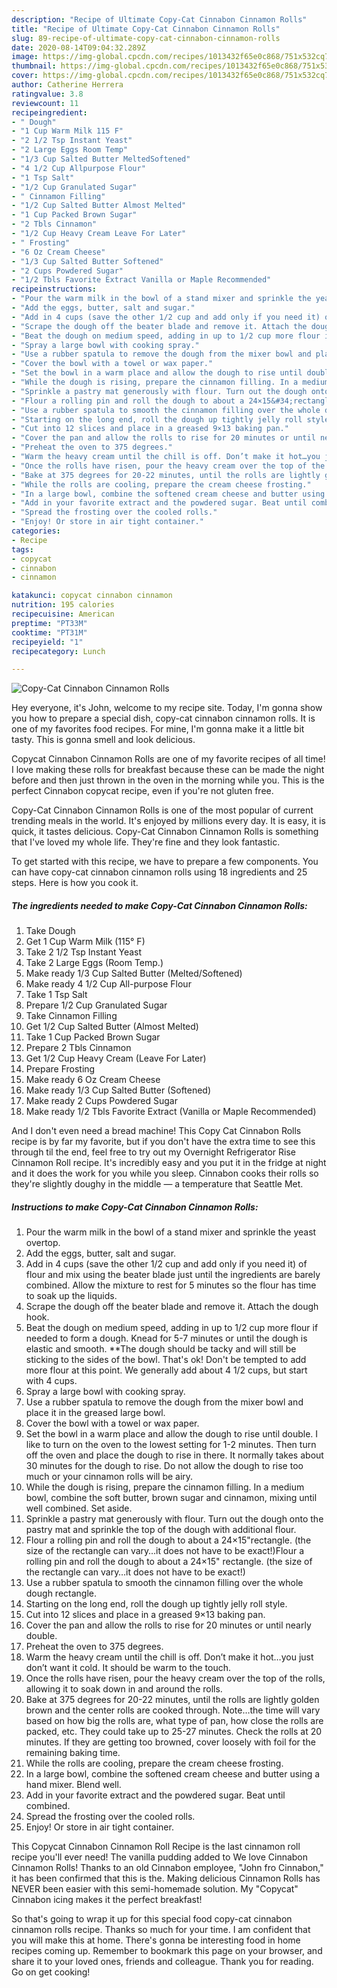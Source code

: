 ```yaml
---
description: "Recipe of Ultimate Copy-Cat Cinnabon Cinnamon Rolls"
title: "Recipe of Ultimate Copy-Cat Cinnabon Cinnamon Rolls"
slug: 89-recipe-of-ultimate-copy-cat-cinnabon-cinnamon-rolls
date: 2020-08-14T09:04:32.289Z
image: https://img-global.cpcdn.com/recipes/1013432f65e0c868/751x532cq70/copy-cat-cinnabon-cinnamon-rolls-recipe-main-photo.jpg
thumbnail: https://img-global.cpcdn.com/recipes/1013432f65e0c868/751x532cq70/copy-cat-cinnabon-cinnamon-rolls-recipe-main-photo.jpg
cover: https://img-global.cpcdn.com/recipes/1013432f65e0c868/751x532cq70/copy-cat-cinnabon-cinnamon-rolls-recipe-main-photo.jpg
author: Catherine Herrera
ratingvalue: 3.8
reviewcount: 11
recipeingredient:
- " Dough"
- "1 Cup Warm Milk 115 F"
- "2 1/2 Tsp Instant Yeast"
- "2 Large Eggs Room Temp"
- "1/3 Cup Salted Butter MeltedSoftened"
- "4 1/2 Cup Allpurpose Flour"
- "1 Tsp Salt"
- "1/2 Cup Granulated Sugar"
- " Cinnamon Filling"
- "1/2 Cup Salted Butter Almost Melted"
- "1 Cup Packed Brown Sugar"
- "2 Tbls Cinnamon"
- "1/2 Cup Heavy Cream Leave For Later"
- " Frosting"
- "6 Oz Cream Cheese"
- "1/3 Cup Salted Butter Softened"
- "2 Cups Powdered Sugar"
- "1/2 Tbls Favorite Extract Vanilla or Maple Recommended"
recipeinstructions:
- "Pour the warm milk in the bowl of a stand mixer and sprinkle the yeast overtop."
- "Add the eggs, butter, salt and sugar."
- "Add in 4 cups (save the other 1/2 cup and add only if you need it) of flour and mix using the beater blade just until the ingredients are barely combined. Allow the mixture to rest for 5 minutes so the flour has time to soak up the liquids."
- "Scrape the dough off the beater blade and remove it. Attach the dough hook."
- "Beat the dough on medium speed, adding in up to 1/2 cup more flour if needed to form a dough. Knead for 5-7 minutes or until the dough is elastic and smooth. **The dough should be tacky and will still be sticking to the sides of the bowl. That&#39;s ok! Don&#39;t be tempted to add more flour at this point. We generally add about 4 1/2 cups, but start with 4 cups."
- "Spray a large bowl with cooking spray."
- "Use a rubber spatula to remove the dough from the mixer bowl and place it in the greased large bowl."
- "Cover the bowl with a towel or wax paper."
- "Set the bowl in a warm place and allow the dough to rise until double. I like to turn on the oven to the lowest setting for 1-2 minutes. Then turn off the oven and place the dough to rise in there. It normally takes about 30 minutes for the dough to rise. Do not allow the dough to rise too much or your cinnamon rolls will be airy."
- "While the dough is rising, prepare the cinnamon filling. In a medium bowl, combine the soft butter, brown sugar and cinnamon, mixing until well combined. Set aside."
- "Sprinkle a pastry mat generously with flour. Turn out the dough onto the pastry mat and sprinkle the top of the dough with additional flour."
- "Flour a rolling pin and roll the dough to about a 24×15&#34;rectangle. (the size of the rectangle can vary…it does not have to be exact!)Flour a rolling pin and roll the dough to about a 24×15&#34; rectangle. (the size of the rectangle can vary…it does not have to be exact!)"
- "Use a rubber spatula to smooth the cinnamon filling over the whole dough rectangle."
- "Starting on the long end, roll the dough up tightly jelly roll style."
- "Cut into 12 slices and place in a greased 9×13 baking pan."
- "Cover the pan and allow the rolls to rise for 20 minutes or until nearly double."
- "Preheat the oven to 375 degrees."
- "Warm the heavy cream until the chill is off. Don’t make it hot…you just don’t want it cold. It should be warm to the touch."
- "Once the rolls have risen, pour the heavy cream over the top of the rolls, allowing it to soak down in and around the rolls."
- "Bake at 375 degrees for 20-22 minutes, until the rolls are lightly golden brown and the center rolls are cooked through. Note…the time will vary based on how big the rolls are, what type of pan, how close the rolls are packed, etc. They could take up to 25-27 minutes. Check the rolls at 20 minutes. If they are getting too browned, cover loosely with foil for the remaining baking time."
- "While the rolls are cooling, prepare the cream cheese frosting."
- "In a large bowl, combine the softened cream cheese and butter using a hand mixer. Blend well."
- "Add in your favorite extract and the powdered sugar. Beat until combined."
- "Spread the frosting over the cooled rolls."
- "Enjoy! Or store in air tight container."
categories:
- Recipe
tags:
- copycat
- cinnabon
- cinnamon

katakunci: copycat cinnabon cinnamon 
nutrition: 195 calories
recipecuisine: American
preptime: "PT33M"
cooktime: "PT31M"
recipeyield: "1"
recipecategory: Lunch

---
```



![Copy-Cat Cinnabon Cinnamon Rolls](https://img-global.cpcdn.com/recipes/1013432f65e0c868/751x532cq70/copy-cat-cinnabon-cinnamon-rolls-recipe-main-photo.jpg)

Hey everyone, it's John, welcome to my recipe site. Today, I'm gonna show you how to prepare a special dish, copy-cat cinnabon cinnamon rolls. It is one of my favorites food recipes. For mine, I'm gonna make it a little bit tasty. This is gonna smell and look delicious.

Copycat Cinnabon Cinnamon Rolls are one of my favorite recipes of all time! I love making these rolls for breakfast because these can be made the night before and then just thrown in the oven in the morning while you. This is the perfect Cinnabon copycat recipe, even if you&#39;re not gluten free.

Copy-Cat Cinnabon Cinnamon Rolls is one of the most popular of current trending meals in the world. It's enjoyed by millions every day. It is easy, it is quick, it tastes delicious. Copy-Cat Cinnabon Cinnamon Rolls is something that I've loved my whole life. They're fine and they look fantastic.


To get started with this recipe, we have to prepare a few components. You can have copy-cat cinnabon cinnamon rolls using 18 ingredients and 25 steps. Here is how you cook it.

<!--inarticleads1-->

##### The ingredients needed to make Copy-Cat Cinnabon Cinnamon Rolls:

1. Take  Dough
1. Get 1 Cup Warm Milk (115° F)
1. Take 2 1/2 Tsp Instant Yeast
1. Take 2 Large Eggs (Room Temp.)
1. Make ready 1/3 Cup Salted Butter (Melted/Softened)
1. Make ready 4 1/2 Cup All-purpose Flour
1. Take 1 Tsp Salt
1. Prepare 1/2 Cup Granulated Sugar
1. Take  Cinnamon Filling
1. Get 1/2 Cup Salted Butter (Almost Melted)
1. Take 1 Cup Packed Brown Sugar
1. Prepare 2 Tbls Cinnamon
1. Get 1/2 Cup Heavy Cream (Leave For Later)
1. Prepare  Frosting
1. Make ready 6 Oz Cream Cheese
1. Make ready 1/3 Cup Salted Butter (Softened)
1. Make ready 2 Cups Powdered Sugar
1. Make ready 1/2 Tbls Favorite Extract (Vanilla or Maple Recommended)


And I don&#39;t even need a bread machine! This Copy Cat Cinnabon Rolls recipe is by far my favorite, but if you don&#39;t have the extra time to see this through til the end, feel free to try out my Overnight Refrigerator Rise Cinnamon Roll recipe. It&#39;s incredibly easy and you put it in the fridge at night and it does the work for you while you sleep. Cinnabon cooks their rolls so they&#39;re slightly doughy in the middle — a temperature that Seattle Met. 

<!--inarticleads2-->

##### Instructions to make Copy-Cat Cinnabon Cinnamon Rolls:

1. Pour the warm milk in the bowl of a stand mixer and sprinkle the yeast overtop.
1. Add the eggs, butter, salt and sugar.
1. Add in 4 cups (save the other 1/2 cup and add only if you need it) of flour and mix using the beater blade just until the ingredients are barely combined. Allow the mixture to rest for 5 minutes so the flour has time to soak up the liquids.
1. Scrape the dough off the beater blade and remove it. Attach the dough hook.
1. Beat the dough on medium speed, adding in up to 1/2 cup more flour if needed to form a dough. Knead for 5-7 minutes or until the dough is elastic and smooth. **The dough should be tacky and will still be sticking to the sides of the bowl. That&#39;s ok! Don&#39;t be tempted to add more flour at this point. We generally add about 4 1/2 cups, but start with 4 cups.
1. Spray a large bowl with cooking spray.
1. Use a rubber spatula to remove the dough from the mixer bowl and place it in the greased large bowl.
1. Cover the bowl with a towel or wax paper.
1. Set the bowl in a warm place and allow the dough to rise until double. I like to turn on the oven to the lowest setting for 1-2 minutes. Then turn off the oven and place the dough to rise in there. It normally takes about 30 minutes for the dough to rise. Do not allow the dough to rise too much or your cinnamon rolls will be airy.
1. While the dough is rising, prepare the cinnamon filling. In a medium bowl, combine the soft butter, brown sugar and cinnamon, mixing until well combined. Set aside.
1. Sprinkle a pastry mat generously with flour. Turn out the dough onto the pastry mat and sprinkle the top of the dough with additional flour.
1. Flour a rolling pin and roll the dough to about a 24×15&#34;rectangle. (the size of the rectangle can vary…it does not have to be exact!)Flour a rolling pin and roll the dough to about a 24×15&#34; rectangle. (the size of the rectangle can vary…it does not have to be exact!)
1. Use a rubber spatula to smooth the cinnamon filling over the whole dough rectangle.
1. Starting on the long end, roll the dough up tightly jelly roll style.
1. Cut into 12 slices and place in a greased 9×13 baking pan.
1. Cover the pan and allow the rolls to rise for 20 minutes or until nearly double.
1. Preheat the oven to 375 degrees.
1. Warm the heavy cream until the chill is off. Don’t make it hot…you just don’t want it cold. It should be warm to the touch.
1. Once the rolls have risen, pour the heavy cream over the top of the rolls, allowing it to soak down in and around the rolls.
1. Bake at 375 degrees for 20-22 minutes, until the rolls are lightly golden brown and the center rolls are cooked through. Note…the time will vary based on how big the rolls are, what type of pan, how close the rolls are packed, etc. They could take up to 25-27 minutes. Check the rolls at 20 minutes. If they are getting too browned, cover loosely with foil for the remaining baking time.
1. While the rolls are cooling, prepare the cream cheese frosting.
1. In a large bowl, combine the softened cream cheese and butter using a hand mixer. Blend well.
1. Add in your favorite extract and the powdered sugar. Beat until combined.
1. Spread the frosting over the cooled rolls.
1. Enjoy! Or store in air tight container.


This Copycat Cinnabon Cinnamon Roll Recipe is the last cinnamon roll recipe you&#39;ll ever need! The vanilla pudding added to We love Cinnabon Cinnamon Rolls! Thanks to an old Cinnabon employee, &#34;John fro Cinnabon,&#34; it has been confirmed that this is the. Making delicious Cinnamon Rolls has NEVER been easier with this semi-homemade solution. My &#34;Copycat&#34; Cinnabon icing makes it the perfect breakfast! 

So that's going to wrap it up for this special food copy-cat cinnabon cinnamon rolls recipe. Thanks so much for your time. I am confident that you will make this at home. There's gonna be interesting food in home recipes coming up. Remember to bookmark this page on your browser, and share it to your loved ones, friends and colleague. Thank you for reading. Go on get cooking!

